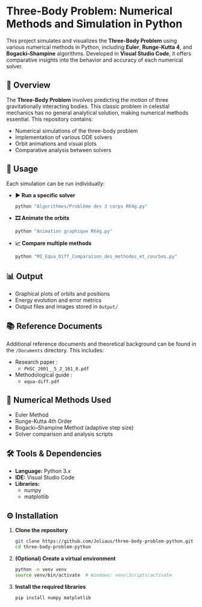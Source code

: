 # Three-Body Problem: Numerical Methods and Simulation in Python

This project simulates and visualizes the **Three-Body Problem** using various numerical methods in Python, including **Euler**, **Runge-Kutta 4**, and **Bogacki–Shampine** algorithms. Developed in **Visual Studio Code**, it offers comparative insights into the behavior and accuracy of each numerical solver.

## 🌌 Overview

The **Three-Body Problem** involves predicting the motion of three gravitationally interacting bodies. This classic problem in celestial mechanics has no general analytical solution, making numerical methods essential. This repository contains:

- Numerical simulations of the three-body problem
- Implementation of various ODE solvers
- Orbit animations and visual plots
- Comparative analysis between solvers

## 🚀 Usage

Each simulation can be run individually:

- **▶️ Run a specific solver**
  ```bash
  python "Algorithmes/Problème des 3 corps RK4g.py"

- **🎞 Animate the orbits**
  ```bash
  python "Animation graphique RK4g.py"

- **📈 Compare multiple methods**
  ```bash
  python "MI_Equa_Diff_Comparaison_des_methodes_et_courbes.py"

## 📊 Output

- Graphical plots of orbits and positions
- Energy evolution and error metrics
- Output files and images stored in `Output/`

## 📚 Reference Documents

Additional reference documents and theoretical background can be found in the `/Documents` directory. This includes:

- Research paper :
  - `PHSC_2001__5_2_161_0.pdf`
- Methodological guide :
  - `equa-diff.pdf`

## 🧠 Numerical Methods Used

- Euler Method
- Runge-Kutta 4th Order
- Bogacki–Shampine Method (adaptive step size)
- Solver comparison and analysis scripts

## 🛠 Tools & Dependencies

- **Language:** Python 3.x
- **IDE:** Visual Studio Code
- **Libraries:**
  - numpy
  - matplotlib

## ⚙️ Installation

1. **Clone the repository**
   ```bash
   git clone https://github.com/Joliaus/three-body-problem-python.git
   cd three-body-problem-python

2. **(Optional) Create a virtual environment**
   ```bash
   python -m venv venv
   source venv/bin/activate  # Windows: venv\Scripts\activate

3. **Install the required libraries**
   ```bash
   pip install numpy matplotlib
